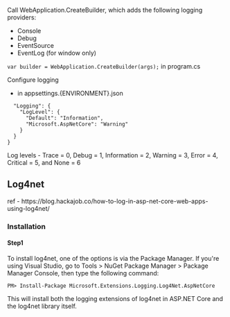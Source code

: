 Call WebApplication.CreateBuilder, which adds the following logging providers:
- Console
- Debug
- EventSource
- EventLog (for window only)

``var builder = WebApplication.CreateBuilder(args);`` in program.cs

Configure logging
- in appsettings.{ENVIRONMENT}.json
```{
  "Logging": {
    "LogLevel": {
      "Default": "Information",
      "Microsoft.AspNetCore": "Warning"
    }
  }
}

```
Log levels - Trace = 0, Debug = 1, Information = 2, Warning = 3, Error = 4, Critical = 5, and None = 6

<h2> Log4net </h2>
ref - https://blog.hackajob.co/how-to-log-in-asp-net-core-web-apps-using-log4net/

<h3>Installation</h3>
<h4> Step1</h4>
To install log4net, one of the options is via the Package Manager. If you're using Visual Studio, go to Tools > NuGet Package Manager > Package Manager Console, then type the following command:

``PM> Install-Package Microsoft.Extensions.Logging.Log4Net.AspNetCore``

This will install both the logging extensions of log4net in ASP.NET Core and the log4net library itself.
